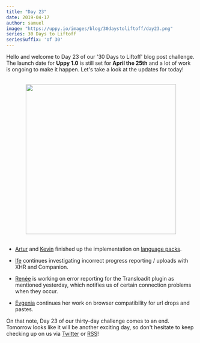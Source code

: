 ```yaml
---
title: "Day 23"
date: 2019-04-17
author: samuel
image: "https://uppy.io/images/blog/30daystoliftoff/day23.png"
series: 30 Days to Liftoff
seriesSuffix: 'of 30'
---
```


Hello and welcome to Day 23 of our '30 Days to Liftoff' blog post challenge. The launch date for **Uppy 1.0** is still set for **April the 25th** and a lot of work is ongoing to make it happen. Let's take a look at the updates for today!

<center><br /><img width="400" src="/images/blog/30daystoliftoff/day23.png"><br /><br /></center>

<!--more-->
- [Artur](https://github.com/arturi) and [Kevin](https://github.com/kvz) finished up the implementation on [language packs](https://github.com/transloadit/uppy/pull/1443).

- [Ife](https://github.com/ifedapoolarewaju) continues investigating incorrect progress reporting / uploads with XHR and Companion.

- [Renée](https://github.com/goto-bus-stop) is working on error reporting for the Transloadit plugin as mentioned yesterday, which notifies us of certain connection problems when they occur.

- [Evgenia](https://github.com/lakesare) continues her work on browser compatibility for url drops and pastes.

On that note, Day 23 of our thirty-day challenge comes to an end. Tomorrow looks like it will be another exciting day, so don't hesitate to keep checking up on us via [Twitter](https://twitter.com/uppy_io) or [RSS](https://uppy.io/atom.xml)!
